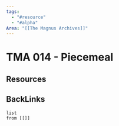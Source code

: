 ```yaml
---
tags:
  - "#resource"
  - "#alpha"
Area: "[[The Magnus Archives]]"
---
```


# TMA 014 - Piecemeal


## Resources


## BackLinks

```dataview
list
from [[]]
```

